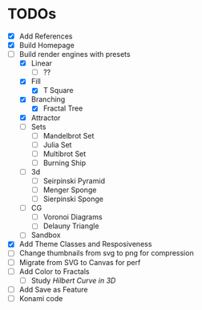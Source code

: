 # TODOs

- [x] Add References
- [x] Build Homepage
- [ ] Build render engines with presets
  - [x] Linear
    - [ ] ??
  - [x] Fill
    - [x] T Square
  - [x] Branching
    - [x] Fractal Tree
  - [x] Attractor
  - [ ] Sets
    - [ ] Mandelbrot Set
    - [ ] Julia Set
    - [ ] Multibrot Set
    - [ ] Burning Ship
  - [ ] 3d
    - [ ] Seirpinski Pyramid
    - [ ] Menger Sponge
    - [ ] Sierpinski Sponge
  - [ ] CG
    - [ ] Voronoi Diagrams
    - [ ] Delauny Triangle
  - [ ] Sandbox
- [x] Add Theme Classes and Resposiveness
- [ ] Change thumbnails from svg to png for compression
- [ ] Migrate from SVG to Canvas for perf
- [ ] Add Color to Fractals
  - [ ] Study _Hilbert Curve in 3D_
- [ ] Add Save as Feature
- [ ] Konami code
